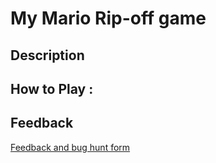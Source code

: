 # My Mario Rip-off game

## Description

## How to Play :
[](my_game.exe)
## Feedback
[Feedback and bug hunt form](https://docs.google.com/forms/d/e/1FAIpQLSdG2G3BS3gCUzRICQJiOXKb2AvwMLmvRkFBbUaQdonbVlAogQ/viewform?usp=sf_link)
